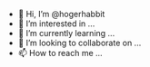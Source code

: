 - 👋 Hi, I’m @hogerhabbit
- 👀 I’m interested in ...
- 🌱 I’m currently learning ...
- 💞️ I’m looking to collaborate on ...
- 📫 How to reach me ...

<!---
hogerhabbit/hogerhabbit is a ✨ special ✨ repository because its `README.md` (this file) appears on your GitHub profile.
You can click the Preview link to take a look at your changes.
--->
